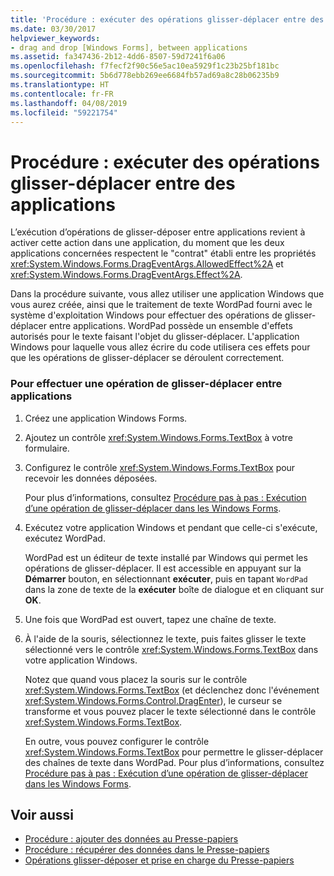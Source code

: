 ```yaml
---
title: 'Procédure : exécuter des opérations glisser-déplacer entre des applications'
ms.date: 03/30/2017
helpviewer_keywords:
- drag and drop [Windows Forms], between applications
ms.assetid: fa347436-2b12-4dd6-8507-59d7241f6a06
ms.openlocfilehash: f7fecf2f90c56e5ac10ea5929f1c23b25bf181bc
ms.sourcegitcommit: 5b6d778ebb269ee6684fb57ad69a8c28b06235b9
ms.translationtype: HT
ms.contentlocale: fr-FR
ms.lasthandoff: 04/08/2019
ms.locfileid: "59221754"
---
```

# <a name="how-to-perform-drag-and-drop-operations-between-applications"></a>Procédure : exécuter des opérations glisser-déplacer entre des applications
L’exécution d’opérations de glisser-déposer entre applications revient à activer cette action dans une application, du moment que les deux applications concernées respectent le "contrat" établi entre les propriétés <xref:System.Windows.Forms.DragEventArgs.AllowedEffect%2A> et <xref:System.Windows.Forms.DragEventArgs.Effect%2A>.  
  
 Dans la procédure suivante, vous allez utiliser une application Windows que vous aurez créée, ainsi que le traitement de texte WordPad fourni avec le système d'exploitation Windows pour effectuer des opérations de glisser-déplacer entre applications. WordPad possède un ensemble d'effets autorisés pour le texte faisant l'objet du glisser-déplacer. L'application Windows pour laquelle vous allez écrire du code utilisera ces effets pour que les opérations de glisser-déplacer se déroulent correctement.  
  
### <a name="to-perform-a-drag-and-drop-procedure-between-applications"></a>Pour effectuer une opération de glisser-déplacer entre applications  
  
1.  Créez une application Windows Forms.  
  
2.  Ajoutez un contrôle <xref:System.Windows.Forms.TextBox> à votre formulaire.  
  
3.  Configurez le contrôle <xref:System.Windows.Forms.TextBox> pour recevoir les données déposées.  
  
     Pour plus d’informations, consultez [Procédure pas à pas : Exécution d’une opération de glisser-déplacer dans les Windows Forms](walkthrough-performing-a-drag-and-drop-operation-in-windows-forms.md).  
  
4.  Exécutez votre application Windows et pendant que celle-ci s'exécute, exécutez WordPad.  
  
     WordPad est un éditeur de texte installé par Windows qui permet les opérations de glisser-déplacer. Il est accessible en appuyant sur la **Démarrer** bouton, en sélectionnant **exécuter**, puis en tapant `WordPad` dans la zone de texte de la **exécuter** boîte de dialogue et en cliquant sur **OK**.  
  
5.  Une fois que WordPad est ouvert, tapez une chaîne de texte.  
  
6.  À l'aide de la souris, sélectionnez le texte, puis faites glisser le texte sélectionné vers le contrôle <xref:System.Windows.Forms.TextBox> dans votre application Windows.  
  
     Notez que quand vous placez la souris sur le contrôle <xref:System.Windows.Forms.TextBox> (et déclenchez donc l'événement <xref:System.Windows.Forms.Control.DragEnter>), le curseur se transforme et vous pouvez placer le texte sélectionné dans le contrôle <xref:System.Windows.Forms.TextBox>.  
  
     En outre, vous pouvez configurer le contrôle <xref:System.Windows.Forms.TextBox> pour permettre le glisser-déplacer des chaînes de texte dans WordPad. Pour plus d’informations, consultez [Procédure pas à pas : Exécution d’une opération de glisser-déplacer dans les Windows Forms](walkthrough-performing-a-drag-and-drop-operation-in-windows-forms.md).  
  
## <a name="see-also"></a>Voir aussi

- [Procédure : ajouter des données au Presse-papiers](how-to-add-data-to-the-clipboard.md)
- [Procédure : récupérer des données dans le Presse-papiers](how-to-retrieve-data-from-the-clipboard.md)
- [Opérations glisser-déposer et prise en charge du Presse-papiers](drag-and-drop-operations-and-clipboard-support.md)
